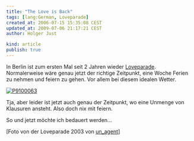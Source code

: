 ```yaml
---
title: "The Love is Back"
tags: [lang:German, Loveparade]
created_at: 2006-07-15 15:35:08 CEST
updated_at: 2009-07-06 21:17:21 CEST
author: Holger Just

kind: article
publish: true
---
```


In Berlin ist zum ersten Mal seit 2 Jahren wieder [Loveparade](http://www.loveparade.net). Normalerweise wäre genau jetzt der richtige Zeitpunkt, eine Woche Ferien zu nehmen und feiern zu gehen. Vor allem bei diesem idealen Wetter.

<a href="http://www.flickr.com/photos/an_agent/26192526/"><img src="http://static.flickr.com/21/26192526_c417288f0e.jpg" alt="P9100063" title="love parade, 2003" class="center"/></a>

Tja, aber leider ist jetzt auch genau der Zeitpunkt, wo eine Unmenge von Klausuren ansteht. Also doch nix mit feiern.

So und jetzt möchte ich bedauert werden...

[Foto von der Loveparade 2003 von [un_agent](http://flickr.com/photos/an_agent/26192526/)]